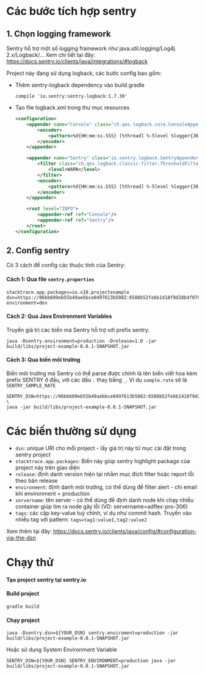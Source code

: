 # Các bước tích hợp sentry
## 1. Chọn logging framework 
Sentry hỗ trợ một số logging framework như java.util.logging/Log4j 2.x/Logback/...
Xem chi tiết tại đây: https://docs.sentry.io/clients/java/integrations/#logback 

Project này đang sử dụng logback, các bước config bao gồm:
- Thêm sentry-logback dependency vào build.gradle
    ```shell script
    compile 'io.sentry:sentry-logback:1.7.30'
    ``` 
- Tạo file logback.xml trong thư mục resources
    ```xml
    <configuration>
        <appender name="Console" class="ch.qos.logback.core.ConsoleAppender">
            <encoder>
                <pattern>%d{HH:mm:ss.SSS} [%thread] %-5level %logger{36} - %msg%n</pattern>
            </encoder>
        </appender>
    
        <appender name="Sentry" class="io.sentry.logback.SentryAppender">
            <filter class="ch.qos.logback.classic.filter.ThresholdFilter">
                <level>WARN</level>
            </filter>
            <encoder>
                <pattern>%d{HH:mm:ss.SSS} [%thread] %-5level %logger{36} - %msg%n</pattern>
            </encoder>
        </appender>
    
        <root level="INFO">
            <appender-ref ref="Console"/>
            <appender-ref ref="Sentry"/>
        </root>
    </configuration>
    ```

## 2. Config sentry
Có 3 cách để config các thuộc tính của Sentry:
#### Cách 1: Qua file `sentry.properties` 
```
stacktrace.app.packages=io.x10.projectexample
dsn=https://06bb609eb55b49aebbce0497613b5082:6588b52febb1418f9d28b4f07090ff9b@sentry.eway.vn/77
environment=dev
```

#### Cách 2: Qua Java Environment Variables
Truyền giá trị các biến mà Sentry hỗ trợ với prefix sentry.
```shell script
java -Dsentry.environment=production -Drelease=1.0 -jar build/libs/project-example-0.0.1-SNAPSHOT.jar
```

#### Cách 3: Qua biến môi trường
Biến môi trường mà Sentry có thể parse được chính là tên biến viết hoa kèm prefix SENTRY ở đầu, với các dấu `.` thay bằng `_`. Ví dụ `sample.rate` sẽ là `SENTRY_SAMPLE_RATE`
```shell script
SENTRY_DSN=https://06bb609eb55b49aebbce0497613b5082:6588b52febb1418f9d28b4f07090ff9b@sentry.eway.vn/77 \ 
java -jar build/libs/project-example-0.0.1-SNAPSHOT.jar 
```

# Các biến thường sử dụng
- `dsn`: unique URI cho mỗi project - lấy giá trị này từ mục cài đặt trong sentry project
- `stacktrace.app.packages`: Biến này giúp sentry highlight package của project này trên giao diện
- `release`: định danh version hiện tại nhằm mục đích filter hoặc report lỗi theo bản release
- `environment`: định danh môi trường, có thể dùng để filter alert - chỉ email khi environment = production
- `servername`: tên server - có thể dùng để định danh node khi chạy nhiều container giúp tìm ra node gây lỗi (VD: servername=adflex-pro-306)
- `tags`: các cặp key-value tuỳ chỉnh, ví dụ như commit hash. 
Truyền vào nhiều tag với pattern: `tags=tag1:value1,tag2:value2`

Xem thêm tại đây: https://docs.sentry.io/clients/java/config/#configuration-via-the-dsn

# Chạy thử
#### Tạo project sentry tại sentry.io
#### Build project
```shell script
gradle build
```
#### Chạy project
```shell script
java -Dsentry.dsn=${YOUR_DSN} sentry.enviroment=production -jar build/libs/project-example-0.0.1-SNAPSHOT.jar
```

Hoặc sử dụng System Environment Variable
```shell script
SENTRY_DSN=${YOUR_DSN} SENTRY_ENVIRONMENT=production java -jar build/libs/project-example-0.0.1-SNAPSHOT.jar
```
